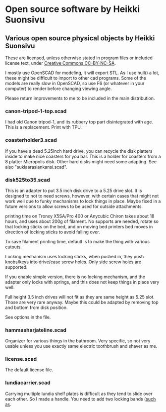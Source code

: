 # Open source software by Heikki Suonsivu

## Various open source physical objects by Heikki Suonsivu

These are licensed, unless otherwise stated in program files or included license text,
under [Creative Commons CC-BY-NC-SA](https://creativecommons.org/licenses/by-nc-sa/4.0/).

I mostly use OpenSCAD for modeling, it will export STL. As I use
hull() a lot, these might be difficult to import to other cad
programs. Some of the models are really slow in OpenSCAD, so use F6
(or whatever in your computer) to render before changing viewing angle.

Please return improvements to me to be included in the
main distribution.

### canon-tripod-1-top.scad

I had old Canon tripod-1, and its rubbery top part disintegrated with
age. This is a replacement. Print with TPU.

### coasterholder3.scad

If you have a dead 5.25inch hard drive, you can recycle the disk
platters inside to make nice coasters for you bar. This is a holder
for coasters from a 8 platter Micropolis disk. Other hard disks might
need some adapting. See also "suklaarasiankansi.scad". 

### disk525to35.scad

This is an adapter to put 3.5 inch disk drive to a 5.25 drive slot. It
is designed to not to need screws, however, with certain cases that
might not work well due to funky mechanisms to lock things in
place. Maybe fixed in a future versions to allow screws to be used for
outside attachments.

printing time on Tronxy X5SA/Pro 400 or Anycubic Chiron takes about 18
hours, and uses about 200g of filament. No supports are needed, rotate
so that locking sticks on the bed, and on moving bed printers bed
moves in direction of locking sticks to avoid falling over.

To save filament printing time, default is to make the thing with
various cutouts.

Locking mechanism uses locking sticks, when pushed in, they push
knobs/keys into drive/case screw holes. Only side screw holes are
supported.

If you enable simple version, there is no locking
mechanism, and the adapter only locks with springs, and this does not
keep things in place very well.

Full height 3.5 inch drives will not fit as they are same height as
5.25 slot. Those are very rare anyway. Maybe this could be adapted by
removing top and bottom from disk position.

See options in the file.

### hammasharjateline.scad

Organizer for various things in the bathroom. Very specific, so not
very usable unless you use exactly same electric toothbrush and shaver
as me.

### license.scad

The default license file.

### lundiacarrier.scad

Carrying multiple lundia shelf plates is difficult as they tend to slide over each other. So I made a handle. You need to add two locking bands ([such as](https://www.tokmanni.fi/kiinnityshihna-pikalukko-25-mm-2-5-m-2-kpl-6419860608952).

